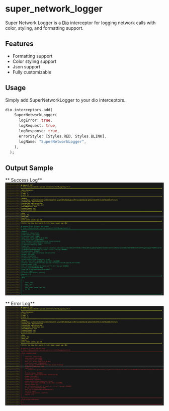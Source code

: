 # super_network_logger


Super Network Logger is a [Dio](https://pub.dev/packages/dio) interceptor for logging network calls with color, styling, and formatting support.

## Features
- Formatting support
- Color styling support
- Json support
- Fully customizable


## Usage

Simply add SuperNetworkLogger to your dio interceptors.

```Dart
dio.interceptors.add(
    SuperNetworkLogger(
      logError: true,
      logRequest: true,
      logResponse: true,
      errorStyle: [Styles.RED, Styles.BLINK],
      logName: "SuperNetworkLogger",
    ),
  );
```

## Output Sample


** Success Log**
![Success Log](https://raw.githubusercontent.com/navneet-singh-profile/super_network_logger/main/images/success_image.png "Success Log")

** Error Log**
![Error Log](https://raw.githubusercontent.com/navneet-singh-profile/super_network_logger/main/images/error_image.png "Error Log")

